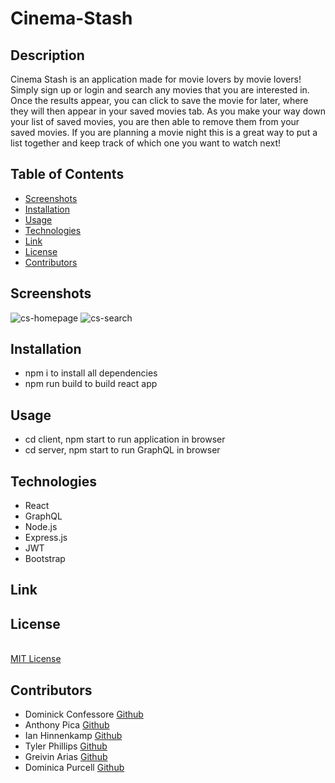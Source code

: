 # Cinema-Stash

## Description
Cinema Stash is an application made for movie lovers by movie lovers! Simply sign up or login and search any movies that you are interested in. Once the results appear, you can click to save the movie for later, where they will then appear in your saved movies tab. As you make your way down your list of saved movies, you are then able to remove them from your saved movies. If you are planning a movie night this is a great way to put a list together and keep track of which one you want to watch next!

## Table of Contents
* [Screenshots](#screenshots)
* [Installation](#installation)
* [Usage](#usage)
* [Technologies](#technologies)
* [Link](#link)
* [License](#license)
* [Contributors](#contributors)

## Screenshots
![cs-homepage](https://github.com/domconf/Cinema-Stash/assets/123976458/9a230260-8ebc-4bbf-985b-117e188f12fd)
![cs-search](https://github.com/domconf/Cinema-Stash/assets/123976458/395dcc93-d6e9-4c26-a84b-1c6c20157fe5)

## Installation
* npm i to install all dependencies
* npm run build to build react app

## Usage
* cd client, npm start to run application in browser
* cd server, npm start to run GraphQL in browser

## Technologies
* React
* GraphQL
* Node.js
* Express.js
* JWT
* Bootstrap

## Link

## License
<br />[MIT License](https://opensource.org/licenses/MIT)<br/>

## Contributors
* Dominick Confessore [Github](https://github.com/domconf)
* Anthony Pica [Github](https://github.com/antpica)
* Ian Hinnenkamp [Github](https://github.com/hinnenk2)
* Tyler Phillips [Github](https://github.com/Tyler-phillips12)
* Greivin Arias [Github](https://github.com/Greivin13)
* Dominica Purcell [Github](https://github.com/Dominica-E-Purcell)
